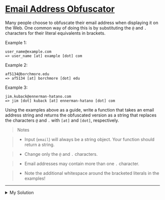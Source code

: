 # [Email Address Obfuscator](https://www.codewars.com/kata/562d8d4c434582007300004e)

Many people choose to obfuscate their email address when displaying it on the Web. One common way of doing this is by
substituting the `@` and `.` characters for their literal equivalents in brackets.

Example 1:

    user_name@example.com
    => user_name [at] example [dot] com

Example 2:

    af5134@borchmore.edu
    => af5134 [at] borchmore [dot] edu

Example 3:

    jim.kuback@ennerman-hatano.com
    => jim [dot] kuback [at] ennerman-hatano [dot] com

Using the examples above as a guide, write a function that takes an email address string and returns the obfuscated
version as a string that replaces the characters `@` and `.` with `[at]` and `[dot]`, respectively.

> Notes

> - Input (`email`) will always be a string object. Your function should return a string.

> - Change only the `@` and `.` characters.

> - Email addresses may contain more than one `.` character.

> - Note the additional whitespace around the bracketed literals in the examples!

---

<details><summary>My Solution</summary>

```js
const obfuscate = function (email) {
  return email.replace(/@/g, " [at] ").replace(/\./g, " [dot] ");
};
```

</details>
